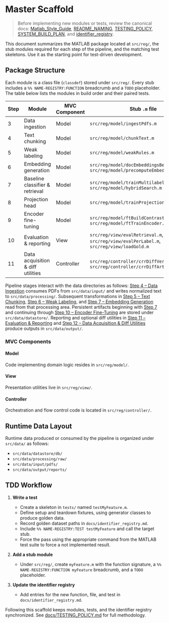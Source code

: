 # Master Scaffold

> Before implementing new modules or tests, review the canonical docs:
> [Matlab_Style_Guide](Matlab_Style_Guide.md), [README_NAMING](README_NAMING.md),
> [TESTING_POLICY](TESTING_POLICY.md), [SYSTEM_BUILD_PLAN](SYSTEM_BUILD_PLAN.md),
> and [identifier_registry](identifier_registry.md).

This document summarizes the MATLAB package located at `src/reg/`, the stub modules required for each step of the pipeline, and the matching test skeletons. Use it as the starting point for test-driven development.

## Package Structure

Each module is a class file (`classdef`) stored under `src/reg/`. Every stub includes a `%% NAME-REGISTRY:FUNCTION` breadcrumb and a `TODO` placeholder. The table below lists the modules in build order and their paired tests.

| Step | Module | MVC Component | Stub `.m` file | Test skeleton(s) |
|------|--------|---------------|----------------|------------------|
| 3 | Data ingestion | Model | `src/reg/model/ingestPdfs.m` | `tests/reg/model/testPdfIngest.m`, `tests/reg/model/testIngestAndChunk.m` |
| 4 | Text chunking | Model | `src/reg/model/chunkText.m` | `tests/reg/model/testIngestAndChunk.m` |
| 5 | Weak labeling | Model | `src/reg/model/weakRules.m` | `tests/reg/model/testRulesAndModel.m` |
| 6 | Embedding generation | Model | `src/reg/model/docEmbeddingsBertGpu.m`, `src/reg/model/precomputeEmbeddings.m` | `tests/reg/model/testFeatures.m` |
| 7 | Baseline classifier & retrieval | Model | `src/reg/model/trainMultilabel.m`, `src/reg/model/hybridSearch.m` | `tests/reg/model/testRegressionMetricsSimulated.m`, `tests/reg/model/testHybridSearch.m` |
| 8 | Projection head | Model | `src/reg/model/trainProjectionHead.m` | `tests/reg/model/testProjectionHeadSimulated.m`, `tests/reg/model/testProjectionAutoloadPipeline.m` |
| 9 | Encoder fine-tuning | Model | `src/reg/model/ftBuildContrastiveDataset.m`, `src/reg/model/ftTrainEncoder.m` | `tests/reg/model/testFineTuneSmoke.m`, `tests/reg/model/testFineTuneResume.m` |
| 10 | Evaluation & reporting | View | `src/reg/view/evalRetrieval.m`, `src/reg/view/evalPerLabel.m`, `src/reg/view/loadGold.m` | `tests/reg/view/testMetricsExpectedJson.m`, `tests/reg/view/testGoldMetrics.m`, `tests/reg/view/testReportArtifact.m` |
| 11 | Data acquisition & diff utilities | Controller | `src/reg/controller/crrDiffVersions.m`, `src/reg/controller/crrDiffArticles.m` | `tests/reg/controller/testFetchers.m` |

Pipeline stages interact with the data directories as follows: [Step&nbsp;4 – Data Ingestion](SYSTEM_BUILD_PLAN.md#4-data-ingestion-module) consumes PDFs from `src/data/input/` and writes normalized text to `src/data/processing/`. Subsequent transformations in [Step&nbsp;5 – Text Chunking](SYSTEM_BUILD_PLAN.md#5-text-chunking-module), [Step&nbsp;6 – Weak Labeling](SYSTEM_BUILD_PLAN.md#6-weak-labeling-module), and [Step&nbsp;7 – Embedding Generation](SYSTEM_BUILD_PLAN.md#7-embedding-generation-module) read from that processing area. Persistent artifacts beginning with [Step&nbsp;7](SYSTEM_BUILD_PLAN.md#7-embedding-generation-module) and continuing through [Step&nbsp;10 – Encoder Fine-Tuning](SYSTEM_BUILD_PLAN.md#10-encoder-fine-tuning-workflow) are stored under `src/data/datastore/`. Reporting and optional diff utilities in [Step&nbsp;11 – Evaluation & Reporting](SYSTEM_BUILD_PLAN.md#11-evaluation--reporting) and [Step&nbsp;12 – Data Acquisition & Diff Utilities](SYSTEM_BUILD_PLAN.md#12-data-acquisition--diff-utilities-optional) produce outputs in `src/data/output/`.

### MVC Components

#### Model
Code implementing domain logic resides in `src/reg/model/`.

#### View
Presentation utilities live in `src/reg/view/`.

#### Controller
Orchestration and flow control code is located in `src/reg/controller/`.

## Runtime Data Layout

Runtime data produced or consumed by the pipeline is organized under `src/data/` as follows:

- `src/data/datastore/db/`
- `src/data/processing/raw/`
- `src/data/input/pdfs/`
- `src/data/output/reports/`

## TDD Workflow

1. **Write a test**
   - Create a skeleton in `tests/` named `testMyFeature.m`.
   - Define setup and teardown fixtures, using generator classes to produce golden data.
   - Record golden dataset paths in `docs/identifier_registry.md`.
   - Include `%% NAME-REGISTRY:TEST testMyFeature` and call the target stub.
   - Force the pass using the appropriate command from the MATLAB test suite to force a not implemented result.

2. **Add a stub module**
   - Under `src/reg/`, create `myFeature.m` with the function signature, a `%% NAME-REGISTRY:FUNCTION myFeature` breadcrumb, and a `TODO` placeholder.

3. **Update the identifier registry**
   - Add entries for the new function, file, and test in `docs/identifier_registry.md`.


Following this scaffold keeps modules, tests, and the identifier registry synchronized. See [docs/TESTING_POLICY.md](TESTING_POLICY.md) for full methodology.
